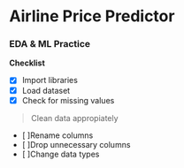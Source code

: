 # Airline Price Predictor

### EDA & ML Practice

**Checklist**

-   [x] Import libraries
-   [x] Load dataset
-   [x] Check for missing values

> Clean data appropiately

-   [ ]Rename columns
-   [ ]Drop unnecessary columns
-   [ ]Change data types
